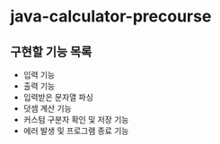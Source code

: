 # java-calculator-precourse

## 구현할 기능 목록

- 입력 기능
- 출력 기능
- 입력받은 문자열 파싱
- 덧셈 계산 기능
- 커스텀 구분자 확인 및 저장 기능
- 에러 발생 및 프로그램 종료 기능